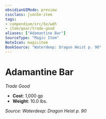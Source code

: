 ```yaml
---
obsidianUIMode: preview
cssclass: json5e-item
tags:
- compendium/src/5e/wdh
- item/gear/trade-good
aliases: ["Adamantine Bar"]
SourceType: "Magic Item"
NoteIcon: magicitem
BookSource: "Waterdeep: Dragon Heist p. 90"
---
```

# Adamantine Bar
*Trade Good*  

- **Cost**: 1,000 gp
- **Weight**: 10.0 lbs.

*Source: Waterdeep: Dragon Heist p. 90*